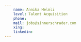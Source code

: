 ```yaml
---
    name: Annika Helmli
    level: Talent Acquisition
    phone: 
    mail: jobs@sinnerschrader.com
    xing: 
    linkedin: 
---
```

